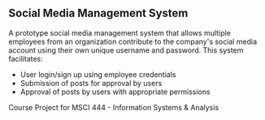 ## Social Media Management System 
A prototype social media management system that allows multiple employees from an organization contribute to the company's social media account using their own unique username and password.
This system facilitates:
* User login/sign up using employee credentials
* Submission of posts for approval by users
* Approval of posts by users with appropriate permissions

Course Project for MSCI 444 - Information Systems & Analysis
